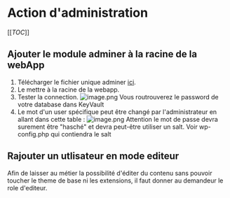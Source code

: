 # Action d'administration

[[_TOC_]]

## Ajouter le module adminer à la racine de la webApp

1. Télécharger le fichier unique adminer [ici](https://www.adminer.org/#download).
2. Le mettre à la racine de la webapp.
3. Tester la connection.
![image.png](/.attachments/image-9b61fd0c-7dfd-4791-b0de-56f3cd63ca20.png)
Vous routrouverez le password de votre database dans KeyVault
4. Le mot d'un user spécifique peut être changé par l'administrateur en allant dans cette table : ![image.png](/.attachments/image-32bb2146-a5c0-4714-879d-9823ceed42c8.png)
Attention le mot de passe devra surement être "hasché" et devra peut-être utiliser un salt. Voir wp-config.php qui contiendra le salt

## Rajouter un utlisateur en mode **editeur**

Afin de laisser au métier la possibilité d'éditer du contenu sans pouvoir toucher le theme de base ni les extensions, il faut donner au demandeur le role d'editeur.